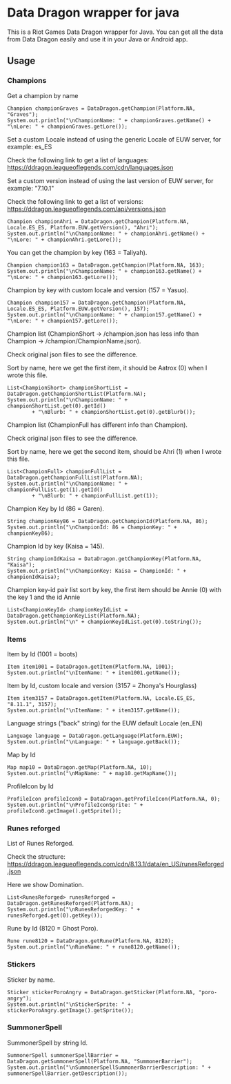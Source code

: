 # Data Dragon wrapper for java
This is a Riot Games Data Dragon wrapper for Java. You can get all the data from Data Dragon easily and use it in your Java or Android app.
## Usage
### Champions

Get a champion by name

````
Champion championGraves = DataDragon.getChampion(Platform.NA, "Graves");
System.out.println("\nChampionName: " + championGraves.getName() + "\nLore: " + championGraves.getLore());
````

Set a custom Locale instead of using the generic Locale of EUW server, for example: es_ES

Check the following link to get a list of languages: https://ddragon.leagueoflegends.com/cdn/languages.json

Set a custom version instead of using the last version of EUW server, for example: "7.10.1"

Check the following link to get a list of versions: https://ddragon.leagueoflegends.com/api/versions.json

````
Champion championAhri = DataDragon.getChampion(Platform.NA, Locale.ES_ES, Platform.EUW.getVersion(), "Ahri");
System.out.println("\nChampionName: " + championAhri.getName() + "\nLore: " + championAhri.getLore());
````
You can get the champion by key (163 = Taliyah).

````
Champion champion163 = DataDragon.getChampion(Platform.NA, 163);
System.out.println("\nChampionName: " + champion163.getName() + "\nLore: " + champion163.getLore());
````

Champion by key with custom locale and version (157 = Yasuo).

````
Champion champion157 = DataDragon.getChampion(Platform.NA, Locale.ES_ES, Platform.EUW.getVersion(), 157);
System.out.println("\nChampionName: " + champion157.getName() + "\nLore: " + champion157.getLore());
````

Champion list (ChampionShort →  /champion.json has less info than Champion →  /champion/ChampionName.json).

Check original json files to see the difference.

Sort by name, here we get the first item, it should be Aatrox (0) when I wrote this file.

````
List<ChampionShort> championShortList = DataDragon.getChampionShortList(Platform.NA);
System.out.println("\nChampionName: " + championShortList.get(0).getId()
        + "\nBlurb: " + championShortList.get(0).getBlurb());
````

Champion list (ChampionFull has different info than Champion).

Check original json files to see the difference.

Sort by name, here we get the second item, should be Ahri (1) when I wrote this file.

````
List<ChampionFull> championFullList = DataDragon.getChampionFullList(Platform.NA);
System.out.println("\nChampionName: " + championFullList.get(1).getId()
        + "\nBlurb: " + championFullList.get(1));
````

Champion Key by Id (86 = Garen).

````
String championKey86 = DataDragon.getChampionId(Platform.NA, 86);
System.out.println("\nChampionId: 86 = ChampionKey: " + championKey86);
````

Champion Id by key (Kaisa = 145).

````
String championIdKaisa = DataDragon.getChampionKey(Platform.NA, "Kaisa");
System.out.println("\nChampionKey: Kaisa = ChampionId: " + championIdKaisa);
````

Champion key-id pair list sort by key, the first item should be Annie (0) with the key 1 and the id Annie

````
List<ChampionKeyId> championKeyIdList = DataDragon.getChampionKeyList(Platform.NA);
System.out.println("\n" + championKeyIdList.get(0).toString());
````

### Items
Item by Id (1001 = boots)
````
Item item1001 = DataDragon.getItem(Platform.NA, 1001);
System.out.println("\nItemName: " + item1001.getName());
````

Item by Id, custom locale and version (3157 = Zhonya's Hourglass)

````
Item item3157 = DataDragon.getItem(Platform.NA, Locale.ES_ES, "8.11.1", 3157);
System.out.println("\nItemName: " + item3157.getName());
````

Language strings ("back" string) for the EUW default Locale (en_EN)

````
Language language = DataDragon.getLanguage(Platform.EUW);
System.out.println("\nLanguage: " + language.getBack());
````

Map by Id
````
Map map10 = DataDragon.getMap(Platform.NA, 10);
System.out.println("\nMapName: " + map10.getMapName());
````

ProfileIcon by Id

````
ProfileIcon profileIcon0 = DataDragon.getProfileIcon(Platform.NA, 0);
System.out.println("\nProfileIconSprite: " + profileIcon0.getImage().getSprite());
````

### Runes reforged

List of Runes Reforged.

Check the structure: https://ddragon.leagueoflegends.com/cdn/8.13.1/data/en_US/runesReforged.json

Here we show Domination.

````
List<RunesReforged> runesReforged = DataDragon.getRunesReforged(Platform.NA);
System.out.println("\nRunesReforgedKey: " + runesReforged.get(0).getKey());
````

Rune by Id (8120 = Ghost Poro).

````
Rune rune8120 = DataDragon.getRune(Platform.NA, 8120);
System.out.println("\nRuneName: " + rune8120.getName());
````
### Stickers

Sticker by name.

````
Sticker stickerPoroAngry = DataDragon.getSticker(Platform.NA, "poro-angry");
System.out.println("\nStickerSprite: " + stickerPoroAngry.getImage().getSprite());
````

### SummonerSpell

SummonerSpell by string Id.

````
SummonerSpell summonerSpellBarrier = DataDragon.getSummonerSpell(Platform.NA, "SummonerBarrier");
System.out.println("\nSummonerSpellSummonerBarrierDescription: " + summonerSpellBarrier.getDescription());
````